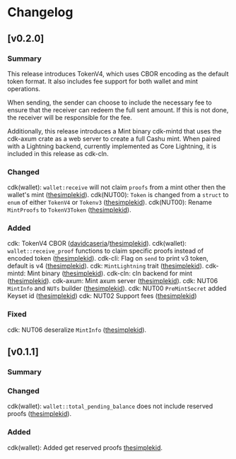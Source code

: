 # Changelog

<!-- All notable changes to this project will be documented in this file. -->

<!-- The format is based on [Keep a Changelog](https://keepachangelog.com/en/1.1.0/), -->
<!-- and this project adheres to [Semantic Versioning](https://semver.org/spec/v2.0.0.html). -->

<!-- Template

## [Unreleased]

### Summary

### Changed

### Added

### Fixed

### Removed

-->

## [v0.2.0]

### Summary
This release introduces TokenV4, which uses CBOR encoding as the default token format. It also includes fee support for both wallet and mint operations.

When sending, the sender can choose to include the necessary fee to ensure that the receiver can redeem the full sent amount. If this is not done, the receiver will be responsible for the fee.

Additionally, this release introduces a Mint binary cdk-mintd that uses the cdk-axum crate as a web server to create a full Cashu mint. When paired with a Lightning backend, currently implemented as Core Lightning, it is included in this release as cdk-cln.

### Changed
cdk(wallet): `wallet:receive` will not claim `proofs` from a mint other then the wallet's mint ([thesimplekid]).
cdk(NUT00): `Token` is changed from a `struct` to `enum` of either `TokenV4` or `Tokenv3` ([thesimplekid]).
cdk(NUT00): Rename `MintProofs` to `TokenV3Token` ([thesimplekid]).


### Added
cdk: TokenV4 CBOR ([davidcaseria]/[thesimplekid]).
cdk(wallet): `wallet::receive_proof` functions to claim specific proofs instead of encoded token ([thesimplekid]).
cdk-cli: Flag on `send` to print v3 token, default is v4 ([thesimplekid]).
cdk: `MintLightning` trait ([thesimplekid]).
cdk-mintd: Mint binary ([thesimplekid]).
cdk-cln: cln backend for mint ([thesimplekid]).
cdk-axum: Mint axum server ([thesimplekid]).
cdk: NUT06 `MintInfo` and `NUTs` builder ([thesimplekid]).
cdk: NUT00 `PreMintSecret` added Keyset id ([thesimplekid])
cdk: NUT02 Support fees ([thesimplekid])

### Fixed
cdk: NUT06 deseralize `MintInfo` ([thesimplekid]).


## [v0.1.1]

### Summary

### Changed
cdk(wallet): `wallet::total_pending_balance` does not include reserved proofs ([thesimplekid]).


### Added
cdk(wallet): Added get reserved proofs [thesimplekid](https://github.com/thesimplekid).

<!-- Contributors -->
[thesimplekid]: https://github.com/thesimplekid
[davidcaseria]: https://github.com/davidcaseria
